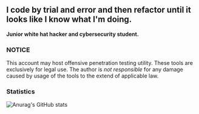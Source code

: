 ## I code by trial and error and then refactor until it looks like I know what I'm doing.</h3>

**Junior white hat hacker and cybersecurity student.**

### NOTICE

This account may host offensive penetration testing utility.
These tools are exclusively for legal use.
The author is *not responsible* for any damage caused by usage of the tools to the extend of applicable law.

### Statistics

![Anurag's GitHub stats](https://github-readme-stats.vercel.app/api?username=B1TC0R3&show_icons=true&theme=great-gatsby)
